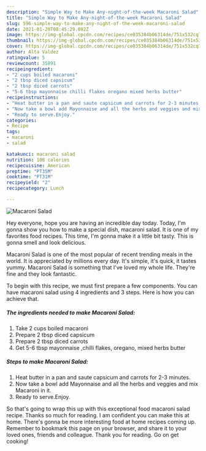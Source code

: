 ```yaml
---
description: "Simple Way to Make Any-night-of-the-week Macaroni Salad"
title: "Simple Way to Make Any-night-of-the-week Macaroni Salad"
slug: 596-simple-way-to-make-any-night-of-the-week-macaroni-salad
date: 2021-01-20T08:45:29.092Z
image: https://img-global.cpcdn.com/recipes/ce035384b06314de/751x532cq70/macaroni-salad-recipe-main-photo.jpg
thumbnail: https://img-global.cpcdn.com/recipes/ce035384b06314de/751x532cq70/macaroni-salad-recipe-main-photo.jpg
cover: https://img-global.cpcdn.com/recipes/ce035384b06314de/751x532cq70/macaroni-salad-recipe-main-photo.jpg
author: Alta Valdez
ratingvalue: 5
reviewcount: 35891
recipeingredient:
- "2 cups boiled macaroni"
- "2 tbsp diced capsicum"
- "2 tbsp diced carrots"
- "5-6 tbsp mayonnaise chilli flakes oregano mixed herbs butter"
recipeinstructions:
- "Heat butter in a pan and saute capsicum and carrots for 2-3 minutes."
- "Now take a bowl add Mayonnaise and all the herbs and veggies and mix Macaroni in it."
- "Ready to serve.Enjoy."
categories:
- Recipe
tags:
- macaroni
- salad

katakunci: macaroni salad 
nutrition: 108 calories
recipecuisine: American
preptime: "PT35M"
cooktime: "PT31M"
recipeyield: "2"
recipecategory: Lunch

---
```



![Macaroni Salad](https://img-global.cpcdn.com/recipes/ce035384b06314de/751x532cq70/macaroni-salad-recipe-main-photo.jpg)

Hey everyone, hope you are having an incredible day today. Today, I'm gonna show you how to make a special dish, macaroni salad. It is one of my favorites food recipes. This time, I'm gonna make it a little bit tasty. This is gonna smell and look delicious.



Macaroni Salad is one of the most popular of recent trending meals in the world. It is appreciated by millions every day. It's simple, it's quick, it tastes yummy. Macaroni Salad is something that I've loved my whole life. They're fine and they look fantastic.


To begin with this recipe, we must first prepare a few components. You can have macaroni salad using 4 ingredients and 3 steps. Here is how you can achieve that.

<!--inarticleads1-->

##### The ingredients needed to make Macaroni Salad:

1. Take 2 cups boiled macaroni
1. Prepare 2 tbsp diced capsicum
1. Prepare 2 tbsp diced carrots
1. Get 5-6 tbsp mayonnaise ,chilli flakes, oregano, mixed herbs butter




<!--inarticleads2-->

##### Steps to make Macaroni Salad:

1. Heat butter in a pan and saute capsicum and carrots for 2-3 minutes.
1. Now take a bowl add Mayonnaise and all the herbs and veggies and mix Macaroni in it.
1. Ready to serve.Enjoy.




So that's going to wrap this up with this exceptional food macaroni salad recipe. Thanks so much for reading. I am confident you can make this at home. There's gonna be more interesting food at home recipes coming up. Remember to bookmark this page on your browser, and share it to your loved ones, friends and colleague. Thank you for reading. Go on get cooking!

